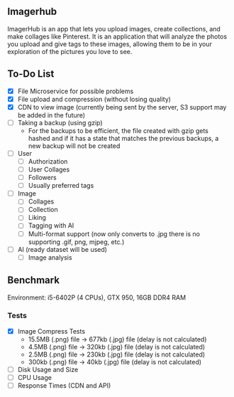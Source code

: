 ## Imagerhub
ImagerHub is an app that lets you upload images, create collections, and make collages like Pinterest. It is an application that will analyze the photos you upload and give tags to these images, allowing them to be in your exploration of the pictures you love to see.

## To-Do List
  - [x] File Microservice for possible problems
  - [x] File upload and compression (without losing quality)
  - [x] CDN to view image (currently being sent by the server, S3 support may be added in the future)
  - [ ] Taking a backup (using gzip)
    - For the backups to be efficient, the file created with gzip gets hashed and if it has a state that matches the previous backups, a new backup will not be created
  - [ ] User
    - [ ] Authorization
    - [ ] User Collages
    - [ ] Followers
    - [ ] Usually preferred tags
  - [ ] Image
    - [ ] Collages
    - [ ] Collection
    - [ ] Liking
    - [ ] Tagging with AI
    - [ ] Multi-format support (now only converts to .jpg there is no supporting .gif, png, mjpeg, etc.)
  - [ ] AI (ready dataset will be used)
    - [ ] Image analysis
  
## Benchmark
Environment: i5-6402P (4 CPUs), GTX 950, 16GB DDR4 RAM

### Tests
- [x] Image Compress Tests
  - 15.5MB (.png) file -> 677kb (.jpg) file (delay is not calculated)
  - 4.5MB (.png) file -> 320kb (.jpg) file (delay is not calculated)
  - 2.5MB (.png) file -> 230kb (.jpg) file (delay is not calculated)
  - 300kb (.png) file -> 40kb (.jpg) file (delay is not calculated)
- [ ] Disk Usage and Size
- [ ] CPU Usage
- [ ] Response Times (CDN and API)

